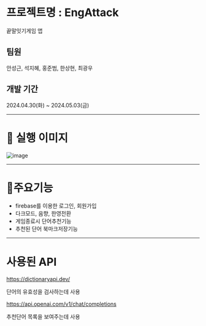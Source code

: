 # 프로젝트명 : EngAttack

끝말잇기게임 앱

## **팀원**

안성근, 석지혜, 홍준범, 한상현, 최광우

## **개발 기간**

2024.04.30(화) ~ 2024.05.03(금)

---

# 📌 실행 이미지

![image](https://github.com/APP-iOS5th/EngAttack/assets/104310516/7955f8e2-3f90-4a88-a00a-8b17c6e42321)

---

# 📌주요기능

- firebase를 이용한 로그인, 회원가입
- 다크모드, 음향, 한영전환
- 게임종료시 단어추천기능
- 추천된 단어 북마크저장기능

---

# 사용된 API

https://dictionaryapi.dev/

단어의 유효성을 검사하는데 사용

https://api.openai.com/v1/chat/completions

추천단어 목록을 보여주는데 사용
